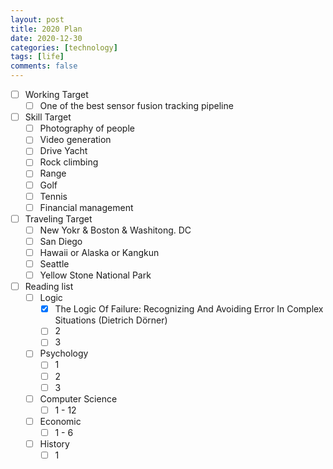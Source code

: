 ```yaml
---
layout: post
title: 2020 Plan
date: 2020-12-30
categories: [technology]
tags: [life]
comments: false
---
```


- [ ] Working Target
  - [ ] One of the  best sensor fusion tracking pipeline 

- [ ] Skill Target 
  - [ ] Photography of people
  - [ ] Video generation
  - [ ] Drive Yacht
  - [ ] Rock climbing
  - [ ] Range
  - [ ] Golf
  - [ ] Tennis
  - [ ] Financial management

- [ ] Traveling Target 
  - [ ] New Yokr & Boston & Washitong. DC
  - [ ] San Diego
  - [ ] Hawaii or Alaska or Kangkun
  - [ ] Seattle
  - [ ] Yellow Stone National Park

- [ ] Reading list
  - [ ] Logic
    - [x] The Logic Of Failure: Recognizing And Avoiding Error In Complex Situations (Dietrich Dörner)
    - [ ] 2
    - [ ] 3
  - [ ] Psychology
    - [ ] 1
    - [ ] 2
    - [ ] 3
  - [ ] Computer Science
    - [ ] 1 - 12
  - [ ] Economic
    - [ ] 1 - 6
  - [ ] History 
    - [ ] 1         
